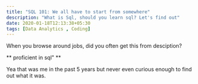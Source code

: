```yaml
---
title: "SQL 101: We all have to start from somewhere"
description: "What is Sql, should you learn sql? Let's find out"
date: 2020-01-18T12:13:38+05:30
tags: [Data Analytics , Coding] 
---
```


When you browse around jobs, did you often get this from desciption?

 ** proficient in sql" **

 Yea that was me in the past 5 years but never even curious enough to find out what it was.

 